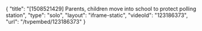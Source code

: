 {
    "title": "[1508521429] Parents, children move into school to protect polling station",
    "type": "solo",
    "layout": "iframe-static",
    "videoId": "123186373",
    "url": "\/tvpembed\/123186373"
}